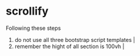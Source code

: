 # scrollify

Following these steps

1) do not use all three bootstrap script templates |
2) remember the hight of all section is 100vh |
